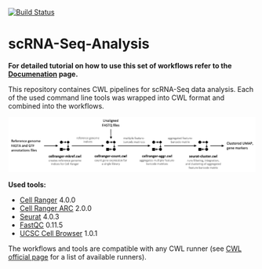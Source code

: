 [![Build Status](https://travis-ci.com/Barski-lab/scRNA-Seq-Analysis.svg?branch=main)](https://travis-ci.com/Barski-lab/scRNA-Seq-Analysis)
# scRNA-Seq-Analysis

**For detailed tutorial on how to use this set of workflows refer to the [Documenation](https://barski-lab.github.io/scRNA-Seq-Analysis/) page.**

This repository containes CWL pipelines for scRNA-Seq data analysis. Each of the used command line tools was wrapped into CWL format and combined into the workflows.

![](./docs/images/figure_1.png)

**Used tools:**
- [Cell Ranger](https://support.10xgenomics.com/single-cell-gene-expression/software/overview/welcome) 4.0.0
- [Cell Ranger ARC](https://support.10xgenomics.com/single-cell-multiome-atac-gex/software/overview/welcome) 2.0.0
- [Seurat](https://satijalab.org/seurat/) 4.0.3
- [FastQC](https://www.bioinformatics.babraham.ac.uk/projects/fastqc/) 0.11.5
- [UCSC Cell Browser](https://github.com/maximilianh/cellBrowser) 1.0.1

The workflows and tools are compatible with any CWL runner (see [CWL official page](https://www.commonwl.org/#Implementations) for a list of available runners).